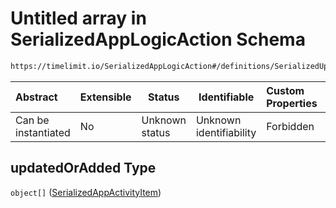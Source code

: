 # Untitled array in SerializedAppLogicAction Schema

```txt
https://timelimit.io/SerializedAppLogicAction#/definitions/SerializedUpdateAppActivitiesAction/properties/updatedOrAdded
```




| Abstract            | Extensible | Status         | Identifiable            | Custom Properties | Additional Properties | Access Restrictions | Defined In                                                                                            |
| :------------------ | ---------- | -------------- | ----------------------- | :---------------- | --------------------- | ------------------- | ----------------------------------------------------------------------------------------------------- |
| Can be instantiated | No         | Unknown status | Unknown identifiability | Forbidden         | Allowed               | none                | [SerializedAppLogicAction.schema.json\*](SerializedAppLogicAction.schema.json "open original schema") |

## updatedOrAdded Type

`object[]` ([SerializedAppActivityItem](serializedapplogicaction-definitions-serializedappactivityitem.md))
